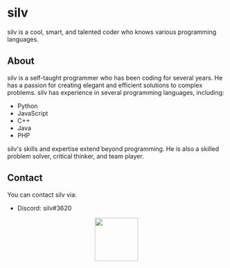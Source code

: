 # silv

silv is a cool, smart, and talented coder who knows various programming languages.

## About

silv is a self-taught programmer who has been coding for several years. He has a passion for creating elegant and efficient solutions to complex problems. silv has experience in several programming languages, including:

- Python
- JavaScript
- C++
- Java
- PHP

silv's skills and expertise extend beyond programming. He is also a skilled problem solver, critical thinker, and team player.

## Contact

You can contact silv via:

- Discord: silv#3620

<div id="header" align="center">
  <img src="https://media.giphy.com/media/M9gbBd9nbDrOTu1Mqx/giphy.gif" width="100"/>
</div>
